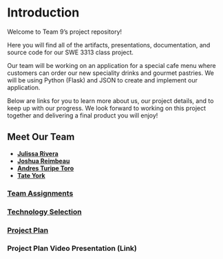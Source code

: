 # **Introduction**

Welcome to Team 9’s project repository!

Here you will find all of the artifacts, presentations, documentation, and source code for our SWE 3313 class project.

Our team will be working on an application for a special cafe menu where customers can order our new speciality drinks and gourmet pastries. We will be using Python (Flask) and JSON to create and implement our application.

Below are links for you to learn more about us, our project details, and to keep up with our progress. We look forward to working on this project together and delivering a final product you will enjoy!

## **Meet Our Team** 

- **[Julissa Rivera](Resumes/julissa.md)**
- **[Joshua Reimbeau](Resumes/joshua.md)**
- **[Andres Turipe Toro](Resumes/andres.md)**
- **[Tate York](Resumes/tate.md)**

### **[Team Assignments](Team%20Assignments%20WIP.md)**

### **[Technology Selection](Technology%20Description%20WIP.md)**

### **[Project Plan](https://swe3313-team9.youtrack.cloud/gantt-charts/226-0)**

### **Project Plan Video Presentation** (Link)
